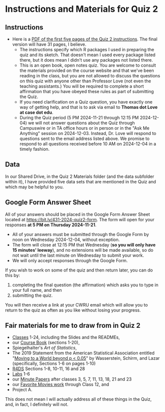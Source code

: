 # Instructions and Materials for Quiz 2

## Instructions

- Here is a [PDF of the first five pages of the Quiz 2 instructions](https://github.com/THOMASELOVE/431-quizzes-2024/blob/main/quiz2/431-2024-quiz2%20-%20INSTRUCTIONS%20ONLY.pdf). The final version will have 31 pages, I believe.
    - The instructions specify which R packages I used in preparing the quiz and its sketch. That doesn't mean I used every package listed there, but it does mean I didn't use any packages not listed there.
    - This is an open book, open notes quiz. You are welcome to consult the materials provided on the course website and that we've been reading in the class, but you are not allowed to discuss the questions on this quiz with anyone other than Professor Love (not even the teaching assistants.) You will be required to complete a short affirmation that you have obeyed these rules as part of submitting the Quiz.
    - If you need clarification on a Quiz question, you have exactly one way of getting help, and that is to ask via email to **Thomas dot Love at case dot edu**.
    - During the Quiz period (5 PM 2024-11-21 through 12:15 PM 2024-12-04) we will not answer questions about the Quiz through Campuswire or in TA office hours or in person or in the "Ask Me Anything" session on 2024-12-03. Instead, Dr. Love will respond to questions sent to the email address listed above. We promise to respond to all questions received before 10 AM on 2024-12-04 in a timely fashion.

## Data

In our Shared Drive, in the Quiz 2 Materials folder (and the data subfolder within it), I have provided five data sets that are mentioned in the Quiz and which may be helpful to you.

## Google Form Answer Sheet

All of your answers should be placed in the Google Form Answer Sheet located at <https://bit.ly/431-2024-quiz2-form>. The form will open for your responses **at 5 PM on Thursday 2024-11-21**.

- All of your answers must be submitted through the Google Form by noon on Wednesday 2024-12-04, without exception.
- The form will close at 12:15 PM that Wednesday (**so you will only have 15 minutes' leeway**), and no extensions will be made available, so do not wait until the last minute on Wednesday to submit your work.
- We will only accept responses through the Google Form.

If you wish to work on some of the quiz and then return later, you can do this by:

1. completing the final question (the affirmation) which asks you to type in your full name, and then
2. submitting the quiz.

You will then receive a link at your CWRU email which will allow you to return to the quiz as often as you like without losing your progress.
  
## Fair materials for me to draw from in Quiz 2

- [Classes](https://github.com/THOMASELOVE/431-classes-2024/tree/main) 1-24, including the Slides and the READMEs,
- our [Course Book](https://thomaselove.github.io/431-book/) (sections 1-20),
- Spiegelhalter's *Art of Statistics*,
- The 2019 Statement from the American Statistical Association entitled "[Moving to a World beyond p < 0.05](https://amstat.tandfonline.com/doi/full/10.1080/00031305.2019.1583913)" by Wasserstein, Schirm, and Lazar (specifically, Sections 1-6 on pages 1-10)
- [R4DS](https://r4ds.hadley.nz/) Sections 1-8, 10-11, 16 and 28 
- [Labs](https://github.com/THOMASELOVE/431-labs-2024/blob/main/README.md) 1-6
- our [Minute Papers](https://github.com/THOMASELOVE/431-minute-2024) after classes 3, 5, 7, 11, 13, 18, 21 and 23
- our [Favorite Movies work](https://github.com/THOMASELOVE/431-classes-2024/tree/main/movies) through Class 12, and
- Project A.

This does not mean I will actually address all of these things in the Quiz, and, in fact, I definitely will not.
